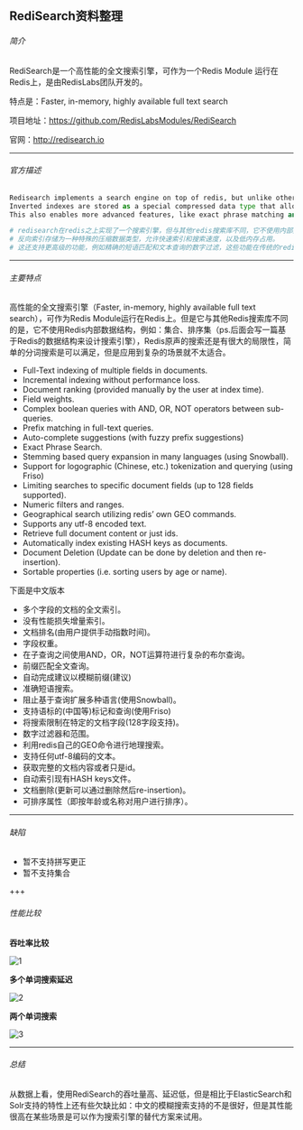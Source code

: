 ## RediSearch资料整理

###### 简介

RediSearch是一个高性能的全文搜索引擎，可作为一个Redis Module 运行在Redis上，是由RedisLabs团队开发的。

特点是：Faster, in-memory, highly available full text search

项目地址：https://github.com/RedisLabsModules/RediSearch

官网：http://redisearch.io

***

###### 官方描述

```python
Redisearch implements a search engine on top of redis, but unlike other redis search libraries, it does not use internal data structures like sorted sets.
Inverted indexes are stored as a special compressed data type that allows for fast indexing and search speed, and low memory footprint.
This also enables more advanced features, like exact phrase matching and numeric filtering for text queries, that are not possible or efficient with traditional redis search approaches.

# redisearch在redis之上实现了一个搜索引擎，但与其他redis搜索库不同，它不使用内部数据结构，如排 # 序集。
# 反向索引存储为一种特殊的压缩数据类型，允许快速索引和搜索速度，以及低内存占用。
# 这还支持更高级的功能，例如精确的短语匹配和文本查询的数字过滤，这些功能在传统的redis搜索方法中 # 是不可能或不高效的。
```

***

###### 主要特点

高性能的全文搜索引擎（Faster, in-memory, highly available full text search），可作为Redis Module运行在Redis上。但是它与其他Redis搜索库不同的是，它不使用Redis内部数据结构，例如：集合、排序集（ps.后面会写一篇基于Redis的数据结构来设计搜索引擎），Redis原声的搜索还是有很大的局限性，简单的分词搜索是可以满足，但是应用到复杂的场景就不太适合。

- Full-Text indexing of multiple fields in documents.
- Incremental indexing without performance loss.
- Document ranking (provided manually by the user at index time).
- Field weights.
- Complex boolean queries with AND, OR, NOT operators between sub-queries.
- Prefix matching in full-text queries.
- Auto-complete suggestions (with fuzzy prefix suggestions)
- Exact Phrase Search.
- Stemming based query expansion in many languages (using Snowball).
- Support for logographic (Chinese, etc.) tokenization and querying (using Friso)
- Limiting searches to specific document fields (up to 128 fields supported).
- Numeric filters and ranges.
- Geographical search utilizing redis’ own GEO commands.
- Supports any utf-8 encoded text.
- Retrieve full document content or just ids.
- Automatically index existing HASH keys as documents.
- Document Deletion (Update can be done by deletion and then re-insertion).
- Sortable properties (i.e. sorting users by age or name).

下面是中文版本

- 多个字段的文档的全文索引。
- 没有性能损失增量索引。
- 文档排名(由用户提供手动指数时间)。
- 字段权重。
- 在子查询之间使用AND，OR，NOT运算符进行复杂的布尔查询。
- 前缀匹配全文查询。
- 自动完成建议以模糊前缀(建议)
- 准确短语搜索。
- 阻止基于查询扩展多种语言(使用Snowball)。
- 支持语标的(中国等)标记和查询(使用Friso)
- 将搜索限制在特定的文档字段(128字段支持)。
- 数字过滤器和范围。
- 利用redis自己的GEO命令进行地理搜索。
- 支持任何utf-8编码的文本。
- 获取完整的文档内容或者只是id。
- 自动索引现有HASH keys文件。
- 文档删除(更新可以通过删除然后re-insertion)。
- 可排序属性（即按年龄或名称对用户进行排序）。

***

###### 缺陷

+ 暂不支持拼写更正
+ 暂不支持集合

+++

###### 性能比较

**吞吐率比较**

![1](D:\学习文件\python第八月\笔记\RediSearch\1.jpg)

**多个单词搜索延迟**

![2](D:\学习文件\python第八月\笔记\RediSearch\2.jpg)

**两个单词搜索**

![3](D:\学习文件\python第八月\笔记\RediSearch\3.jpg)

***

###### 总结

从数据上看，使用RediSearch的吞吐量高、延迟低，但是相比于ElasticSearch和Solr支持的特性上还有些欠缺比如：中文的模糊搜索支持的不是很好，但是其性能很高在某些场景是可以作为搜索引擎的替代方案来试用。 